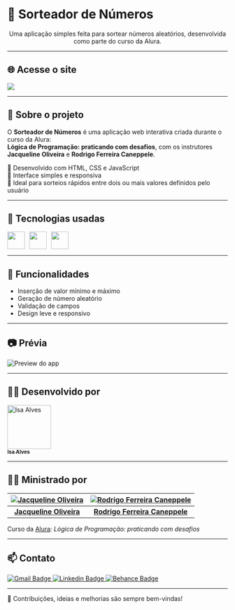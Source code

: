 <h1>
  🔢 Sorteador de Números
</h1>

<p align="center">
  Uma aplicação simples feita para sortear números aleatórios, desenvolvida como parte do curso da Alura.
</p>

---

## 🌐 Acesse o site

<a href="https://sorteador-numeros-ochre.vercel.app/" target="_blank">
  <img src="https://img.shields.io/badge/Visitar%20Site-8a71c9?style=flat-square&logo=vercel&logoColor=white"/>
</a>

---

## 📌 Sobre o projeto

O **Sorteador de Números** é uma aplicação web interativa criada durante o curso da Alura:  
**Lógica de Programação: praticando com desafios**, com os instrutores **Jacqueline Oliveira** e **Rodrigo Ferreira Caneppele**.

🔹 Desenvolvido com HTML, CSS e JavaScript  
🔹 Interface simples e responsiva  
🔹 Ideal para sorteios rápidos entre dois ou mais valores definidos pelo usuário

---

## 🚀 Tecnologias usadas

<div style="display: flex; gap: 10px;">
  <img src="https://cdn.jsdelivr.net/gh/devicons/devicon@latest/icons/html5/html5-original.svg" width="40" height="40"/>
  <img src="https://cdn.jsdelivr.net/gh/devicons/devicon@latest/icons/css3/css3-original.svg" width="40" height="40"/>
  <img src="https://cdn.jsdelivr.net/gh/devicons/devicon@latest/icons/javascript/javascript-original.svg" width="40" height="40"/>
</div>

---

## 🧠 Funcionalidades

- Inserção de valor mínimo e máximo
- Geração de número aleatório
- Validação de campos
- Design leve e responsivo

---

## 📷 Prévia

<img src="https://user-images.githubusercontent.com/0000000/seu-screenshot.png" alt="Preview do app"/>

---

## 👩‍💻 Desenvolvido por

<a href="https://github.com/isalvesb">
  <img src="https://avatars.githubusercontent.com/u/00000000?v=4" width="100px;" alt="Isa Alves"/>
  <br/>
  <sub><b>Isa Alves</b></sub>
</a>

---

## 👨‍🏫 Ministrado por

| [![Jacqueline Oliveira](https://github.com/jacqueline-oliveira.png?size=100)](https://github.com/jacqueline-oliveira) | [![Rodrigo Ferreira Caneppele](https://github.com/rcaneppele.png?size=100)](https://github.com/rcaneppele) |
|:--:|:--:|
| **[Jacqueline Oliveira](https://github.com/jacqueline-oliveira)** | **[Rodrigo Ferreira Caneppele](https://github.com/rcaneppele)** |


Curso da [Alura](https://www.alura.com.br/): *Lógica de Programação: praticando com desafios*

---

## 📫 Contato

<a href="mailto:alvesisamara254@gmail.com">
  <img src="https://img.shields.io/badge/Gmail-795690?style=flat-square&labelColor=795690&logo=gmail&logoColor=white" alt="Gmail Badge"/>
</a>
<a href="https://www.linkedin.com/in/isalvesb" target="_blank">
    <img src="https://img.shields.io/badge/LinkedIn-8a71c9?style=flat-square&labelColor=8a71c9&logo=linkedin&logoColor=white" alt="Linkedin Badge" />

</a>
<a href="https://www.behance.net/isaalves" target="_blank">
    <img src="https://img.shields.io/badge/Behance-391b49?style=flat-square&labelColor=391b49&logo=behance" alt="Behance Badge"/>
</a>

---

🧪 Contribuições, ideias e melhorias são sempre bem-vindas!
